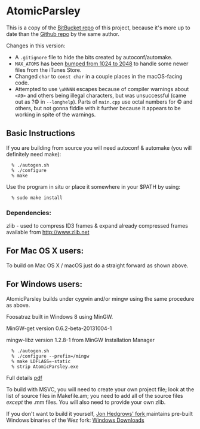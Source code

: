 # AtomicParsley

This is a copy of the [BitBucket repo](https://bitbucket.org/wez/atomicparsley) of this project, because it's more up to date than the [Github repo](https://github.com/wez/atomicparsley) by the same author.

Changes in this version:

* A `.gitignore` file to hide the bits created by autoconf/automake. 
* `MAX_ATOMS` has been [bumped from 1024 to 2048](https://github.com/benfry/atomicparsley/commit/a66918b5c76d21f94cdd0f87a9793f729cb4a7e5) to handle some newer files from the iTunes Store.
* Changed `char` to `const char` in a couple places in the macOS-facing code.
* Attempted to use `\uNNNN` escapes because of compiler warnings about `<A9>` and others being illegal characters, but was unsuccessful (came out as ?© in `--longhelp`). Parts of `main.cpp` use octal numbers for © and others, but not gonna fiddle with it further because it appears to be working in spite of the warnings.


## Basic Instructions

If you are building from source you will need autoconf & automake (you will
definitely need make):

      % ./autogen.sh
      % ./configure
      % make

Use the program in situ or place it somewhere in your $PATH by using:

      % sudo make install


### Dependencies:

zlib  - used to compress ID3 frames & expand already compressed frames
        available from http://www.zlib.net

## For Mac OS X users:

To build on Mac OS X / macOS just do a straight forward as shown above.


## For Windows users:
AtomicParsley builds under cygwin and/or mingw using the same procedure as above.

Foosatraz built in Windows 8 using MinGW.

MinGW-get version 0.6.2-beta-20131004-1

mingw-libz version 1.2.8-1 from MinGW Installation Manager

      % ./autogen.sh
      % ./configure --prefix=/mingw
      % make LDFLAGS=-static
      % strip AtomicParsley.exe

Full details [pdf](https://bitbucket.org/Foosatraz/wez-atomicparsley-foosatraz-fork/downloads/AtomicParsleyMinGWBuildNotebook.pdf)

To build with MSVC, you will need to create your own project file; look
at the list of source files in Makefile.am; you need to add all of the
source files *except* the .mm files.  You will also need to provide your
own zlib.

If you don't want to build it yourself, [Jon Hedgrows' fork ](https://bitbucket.org/jonhedgerows/atomicparsley/wiki/Home) maintains pre-built Windows binaries of the Wez fork:
[Windows Downloads](https://bitbucket.org/jonhedgerows/atomicparsley/downloads)

